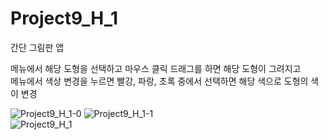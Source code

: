 # Project9_H_1

간단 그림판 앱

메뉴에서 해당 도형을 선택하고 마우스 클릭 드래그를 하면 해당 도형이 그려지고    
메뉴에서 색상 변경을 누르면 빨강, 파랑, 초록 중에서 선택하면 해당 색으로 도형의 색이 변경

![Project9_H_1-0](https://user-images.githubusercontent.com/37572367/88141552-cd1ccc80-cc2e-11ea-87cf-2791ae71563a.PNG) 
![Project9_H_1-1](https://user-images.githubusercontent.com/37572367/88141483-a78fc300-cc2e-11ea-8af4-0eca286a79ea.PNG)   
![Project9_H_1](https://user-images.githubusercontent.com/37572367/88141293-449e2c00-cc2e-11ea-8d14-ba906893b672.PNG)  

